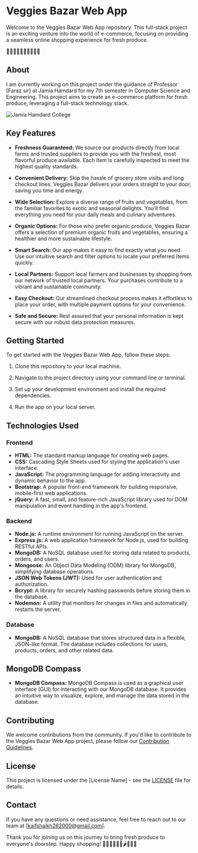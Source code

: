 # Veggies Bazar Web App

Welcome to the Veggies Bazar Web App repository. This full-stack project is an exciting venture into the world of e-commerce, focusing on providing a seamless online shopping experience for fresh produce.

🥦🍅🌽🍇🥕🥬🍊🥑🍎🍆

## About

I am currently working on this project under the guidance of Professor [Faraz sir] at Jamia Hamdard for my 7th semester in Computer Science and Engineering. This project aims to create an e-commerce platform for fresh produce, leveraging a full-stack technology stack.

![Jamia Hamdard College](https://encrypted-tbn0.gstatic.com/images?q=tbn:ANd9GcSgjb8TYD-yVbczqxiLuPm8otGIGy6XDsH8xVHI8UyTcB1lYxxEsGmE1CSZKtUmEjhtnsw&usqp=CAU)

## Key Features

- **Freshness Guaranteed:** We source our products directly from local farms and trusted suppliers to provide you with the freshest, most flavorful produce available. Each item is carefully inspected to meet the highest quality standards.

- **Convenient Delivery:** Skip the hassle of grocery store visits and long checkout lines. Veggies Bazar delivers your orders straight to your door, saving you time and energy.

- **Wide Selection:** Explore a diverse range of fruits and vegetables, from the familiar favorites to exotic and seasonal delights. You'll find everything you need for your daily meals and culinary adventures.

- **Organic Options:** For those who prefer organic produce, Veggies Bazar offers a selection of premium organic fruits and vegetables, ensuring a healthier and more sustainable lifestyle.

- **Smart Search:** Our app makes it easy to find exactly what you need. Use our intuitive search and filter options to locate your preferred items quickly.

- **Local Partners:** Support local farmers and businesses by shopping from our network of trusted local partners. Your purchases contribute to a vibrant and sustainable community.

- **Easy Checkout:** Our streamlined checkout process makes it effortless to place your order, with multiple payment options for your convenience.

- **Safe and Secure:** Rest assured that your personal information is kept secure with our robust data protection measures.

## Getting Started

To get started with the Veggies Bazar Web App, follow these steps:

1. Clone this repository to your local machine.

2. Navigate to the project directory using your command line or terminal.

3. Set up your development environment and install the required dependencies.

4. Run the app on your local server.

## Technologies Used

### Frontend

- **HTML:** The standard markup language for creating web pages.
- **CSS:** Cascading Style Sheets used for styling the application's user interface.
- **JavaScript:** The programming language for adding interactivity and dynamic behavior to the app.
- **Bootstrap:** A popular front-end framework for building responsive, mobile-first web applications.
- **jQuery:** A fast, small, and feature-rich JavaScript library used for DOM manipulation and event handling in the app's frontend.

### Backend

- **Node.js:** A runtime environment for running JavaScript on the server.
- **Express.js:** A web application framework for Node.js, used for building RESTful APIs.
- **MongoDB:** A NoSQL database used for storing data related to products, orders, and users.
- **Mongoose:** An Object Data Modeling (ODM) library for MongoDB, simplifying database operations.
- **JSON Web Tokens (JWT):** Used for user authentication and authorization.
- **Bcrypt:** A library for securely hashing passwords before storing them in the database.
- **Nodemon:** A utility that monitors for changes in files and automatically restarts the server.

### Database

- **MongoDB:** A NoSQL database that stores structured data in a flexible, JSON-like format. The database includes collections for users, products, orders, and other related data.

## MongoDB Compass

- **MongoDB Compass:** MongoDB Compass is used as a graphical user interface (GUI) for interacting with our MongoDB database. It provides an intuitive way to visualize, explore, and manage the data stored in the database.

## Contributing

We welcome contributions from the community. If you'd like to contribute to the Veggies Bazar Web App project, please follow our [Contribution Guidelines](CONTRIBUTING.md).

## License

This project is licensed under the [License Name] - see the [LICENSE](LICENSE) file for details.

## Contact

If you have any questions or need assistance, feel free to reach out to our team at [kaifshaikh262000@gmail.com].

Thank you for joining us on this journey to bring fresh produce to everyone's doorstep. Happy shopping! 🌽🍓🥦🍇🍆🍅🌶🥕🍊🥭
